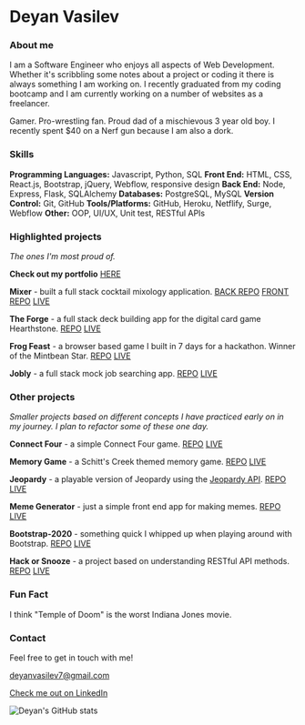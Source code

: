 # Deyan Vasilev

### About me

I am a Software Engineer who enjoys all aspects of Web Development. Whether it's scribbling some notes about a project or coding it there is always something I am working on. I recently graduated from my coding bootcamp and I am currently working on a number of websites as a freelancer. 

Gamer. Pro-wrestling fan. Proud dad of a mischievous 3 year old boy. I recently spent $40 on a Nerf gun because I am also a dork.

### Skills

**Programming Languages:** Javascript, Python, SQL
**Front End:** HTML, CSS, React.js, Bootstrap, jQuery, Webflow, responsive design
**Back End:** Node, Express, Flask, SQLAlchemy
**Databases:** PostgreSQL, MySQL
**Version Control:** Git, GitHub
**Tools/Platforms:** GitHub, Heroku, Netflify, Surge, Webflow
**Other:** OOP, UI/UX, Unit test, RESTful APIs


### Highlighted projects

*The ones I'm most proud of.*

**Check out my portfolio** [HERE](https://lemonstener.github.io/deyan-portfolio/)

**Mixer** - built a full stack cocktail mixology application. [BACK REPO](https://github.com/lemonstener/mixerdb) [FRONT REPO](https://github.com/lemonstener/mixer-frontend) [LIVE](https://mixerdb.netlify.app/)

**The Forge** - a full stack deck building app for the digital card game Hearthstone. [REPO](https://github.com/lemonstener/hearthstone-forge) [LIVE](https://hearthstone-forge.herokuapp.com/)

**Frog Feast** - a browser based game I built in 7 days for a hackathon. Winner of the Mintbean Star. [REPO](https://github.com/lemonstener/frog-feast) [LIVE](https://lemonstener.github.io/frog-feast/)

**Jobly** - a full stack mock job searching app. [REPO](https://github.com/lemonstener/jobly-front-end) [LIVE](https://chunky-tent.surge.sh/)

### Other projects

*Smaller projects based on different concepts I have practiced early on in my journey. I plan to refactor some of these one day.*

**Connect Four** - a simple Connect Four game. [REPO](https://github.com/lemonstener/connect-four) [LIVE](https://lemonstener.github.io/connect-four/)

**Memory Game** - a Schitt's Creek themed memory game. [REPO](https://github.com/lemonstener/memory-game) [LIVE](https://lemonstener.github.io/memory-game/)

**Jeopardy** - a playable version of Jeopardy using the [Jeopardy API](https://jservice.io/). [REPO](https://github.com/lemonstener/jeopardy) [LIVE](https://lemonstener.github.io/jeopardy/)

**Meme Generator** - just a simple front end app for making memes. [REPO](https://github.com/lemonstener/meme-generator) [LIVE](https://lemonstener.github.io/meme-generator/)

**Bootstrap-2020** - something quick I whipped up when playing around with Bootstrap. [REPO](https://github.com/lemonstener/2020-bootstrap) [LIVE](https://lemonstener.github.io/2020-bootstrap/)

**Hack or Snooze** - a project based on understanding RESTful API methods. [REPO](https://github.com/lemonstener/hack-or-snooze) [LIVE](https://lemonstener.github.io/hack-or-snooze/)

### Fun Fact

I think "Temple of Doom" is the worst Indiana Jones movie.

### Contact

Feel free to get in touch with me!

deyanvasilev7@gmail.com

[Check me out on LinkedIn](https://www.linkedin.com/in/deyan-vasilev/)

![Deyan's GitHub stats](https://github-readme-stats.vercel.app/api?username=lemonstener&show_icons=true&theme=radical)

